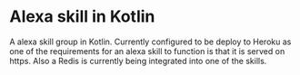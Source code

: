 Alexa skill in Kotlin 
========================
A alexa skill group in Kotlin. Currently configured to be deploy to Heroku as one of the requirements for an alexa skill to function is that it is served on https.  Also a Redis is currently being integrated into one of the skills.
